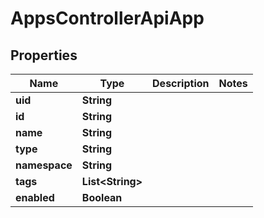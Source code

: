 

# AppsControllerApiApp


## Properties

| Name | Type | Description | Notes |
|------------ | ------------- | ------------- | -------------|
|**uid** | **String** |  |  |
|**id** | **String** |  |  |
|**name** | **String** |  |  |
|**type** | **String** |  |  |
|**namespace** | **String** |  |  |
|**tags** | **List&lt;String&gt;** |  |  |
|**enabled** | **Boolean** |  |  |



